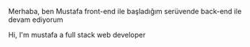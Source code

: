Merhaba, ben Mustafa front-end ile başladığım serüvende back-end ile devam ediyorum

Hi, I'm mustafa a full stack web developer

<!---
mustafa-php/mustafa-php is a ✨ special ✨ repository because its `README.md` (this file) appears on your GitHub profile.
You can click the Preview link to take a look at your changes.
--->
